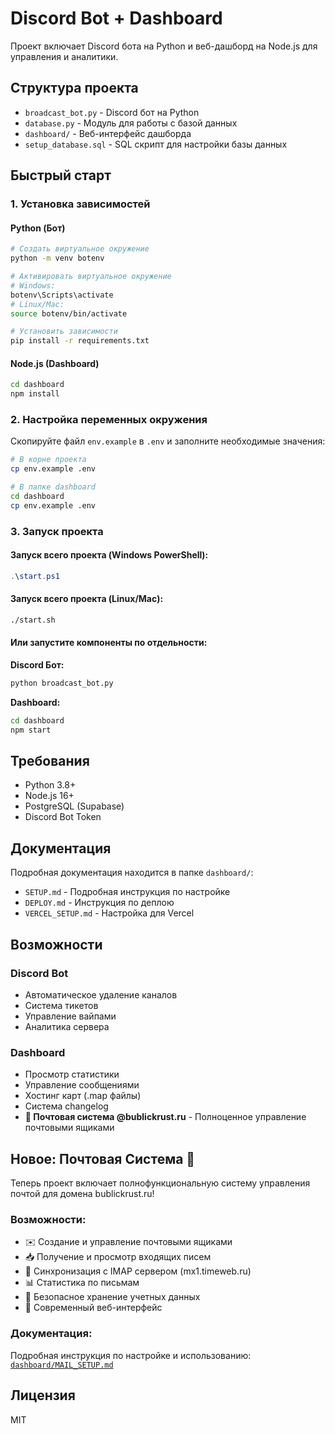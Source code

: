 # Discord Bot + Dashboard

Проект включает Discord бота на Python и веб-дашборд на Node.js для управления и аналитики.

## Структура проекта

- `broadcast_bot.py` - Discord бот на Python
- `database.py` - Модуль для работы с базой данных
- `dashboard/` - Веб-интерфейс дашборда
- `setup_database.sql` - SQL скрипт для настройки базы данных

## Быстрый старт

### 1. Установка зависимостей

#### Python (Бот)
```bash
# Создать виртуальное окружение
python -m venv botenv

# Активировать виртуальное окружение
# Windows:
botenv\Scripts\activate
# Linux/Mac:
source botenv/bin/activate

# Установить зависимости
pip install -r requirements.txt
```

#### Node.js (Dashboard)
```bash
cd dashboard
npm install
```

### 2. Настройка переменных окружения

Скопируйте файл `env.example` в `.env` и заполните необходимые значения:

```bash
# В корне проекта
cp env.example .env

# В папке dashboard
cd dashboard
cp env.example .env
```

### 3. Запуск проекта

#### Запуск всего проекта (Windows PowerShell):
```powershell
.\start.ps1
```

#### Запуск всего проекта (Linux/Mac):
```bash
./start.sh
```

#### Или запустите компоненты по отдельности:

**Discord Бот:**
```bash
python broadcast_bot.py
```

**Dashboard:**
```bash
cd dashboard
npm start
```

## Требования

- Python 3.8+
- Node.js 16+
- PostgreSQL (Supabase)
- Discord Bot Token

## Документация

Подробная документация находится в папке `dashboard/`:
- `SETUP.md` - Подробная инструкция по настройке
- `DEPLOY.md` - Инструкция по деплою
- `VERCEL_SETUP.md` - Настройка для Vercel

## Возможности

### Discord Bot
- Автоматическое удаление каналов
- Система тикетов
- Управление вайпами
- Аналитика сервера

### Dashboard
- Просмотр статистики
- Управление сообщениями
- Хостинг карт (.map файлы)
- Система changelog
- **📧 Почтовая система @bublickrust.ru** - Полноценное управление почтовыми ящиками

## Новое: Почтовая Система 📧

Теперь проект включает полнофункциональную систему управления почтой для домена bublickrust.ru!

### Возможности:
- ✉️ Создание и управление почтовыми ящиками
- 📥 Получение и просмотр входящих писем
- 🔄 Синхронизация с IMAP сервером (mx1.timeweb.ru)
- 📊 Статистика по письмам
- 🔐 Безопасное хранение учетных данных
- 🎨 Современный веб-интерфейс

### Документация:
Подробная инструкция по настройке и использованию: [`dashboard/MAIL_SETUP.md`](dashboard/MAIL_SETUP.md)

## Лицензия

MIT

